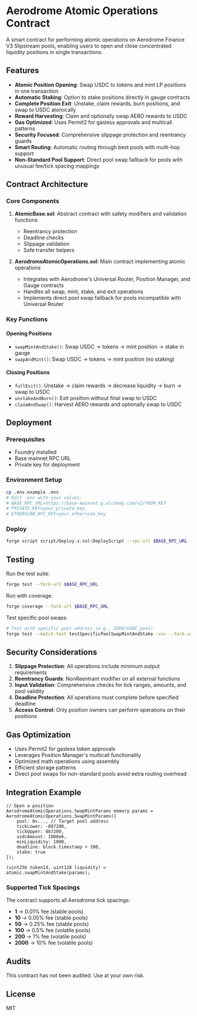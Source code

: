 # Aerodrome Atomic Operations Contract

A smart contract for performing atomic operations on Aerodrome Finance V3 Slipstream pools, enabling users to open and close concentrated liquidity positions in single transactions.

## Features

- **Atomic Position Opening**: Swap USDC to tokens and mint LP positions in one transaction
- **Automatic Staking**: Option to stake positions directly in gauge contracts
- **Complete Position Exit**: Unstake, claim rewards, burn positions, and swap to USDC atomically
- **Reward Harvesting**: Claim and optionally swap AERO rewards to USDC
- **Gas Optimized**: Uses Permit2 for gasless approvals and multicall patterns
- **Security Focused**: Comprehensive slippage protection and reentrancy guards
- **Smart Routing**: Automatic routing through best pools with multi-hop support
- **Non-Standard Pool Support**: Direct pool swap fallback for pools with unusual fee/tick spacing mappings

## Contract Architecture

### Core Components

1. **AtomicBase.sol**: Abstract contract with safety modifiers and validation functions
   - Reentrancy protection
   - Deadline checks
   - Slippage validation
   - Safe transfer helpers

2. **AerodromeAtomicOperations.sol**: Main contract implementing atomic operations
   - Integrates with Aerodrome's Universal Router, Position Manager, and Gauge contracts
   - Handles all swap, mint, stake, and exit operations
   - Implements direct pool swap fallback for pools incompatible with Universal Router

### Key Functions

#### Opening Positions
- `swapMintAndStake()`: Swap USDC → tokens → mint position → stake in gauge
- `swapAndMint()`: Swap USDC → tokens → mint position (no staking)

#### Closing Positions
- `fullExit()`: Unstake → claim rewards → decrease liquidity → burn → swap to USDC
- `unstakeAndBurn()`: Exit position without final swap to USDC
- `claimAndSwap()`: Harvest AERO rewards and optionally swap to USDC

## Deployment

### Prerequisites
- Foundry installed
- Base mainnet RPC URL
- Private key for deployment

### Environment Setup
```bash
cp .env.example .env
# Edit .env with your values:
# BASE_RPC_URL=https://base-mainnet.g.alchemy.com/v2/YOUR_KEY
# PRIVATE_KEY=your_private_key
# ETHERSCAN_API_KEY=your_etherscan_key
```

### Deploy
```bash
forge script script/Deploy.s.sol:DeployScript --rpc-url $BASE_RPC_URL --broadcast --verify
```

## Testing

Run the test suite:
```bash
forge test --fork-url $BASE_RPC_URL
```

Run with coverage:
```bash
forge coverage --fork-url $BASE_RPC_URL
```

Test specific pool swaps:
```bash
# Test with specific pool address (e.g., ZORA/USDC pool)
forge test --match-test testSpecificPoolSwapMintAndStake -vvv --fork-url $BASE_RPC_URL
```

## Security Considerations

1. **Slippage Protection**: All operations include minimum output requirements
2. **Reentrancy Guards**: NonReentrant modifier on all external functions
3. **Input Validation**: Comprehensive checks for tick ranges, amounts, and pool validity
4. **Deadline Protection**: All operations must complete before specified deadline
5. **Access Control**: Only position owners can perform operations on their positions

## Gas Optimization

- Uses Permit2 for gasless token approvals
- Leverages Position Manager's multicall functionality
- Optimized math operations using assembly
- Efficient storage patterns
- Direct pool swaps for non-standard pools avoid extra routing overhead

## Integration Example

```solidity
// Open a position
AerodromeAtomicOperations.SwapMintParams memory params = AerodromeAtomicOperations.SwapMintParams({
    pool: 0x..., // Target pool address
    tickLower: -887200,
    tickUpper: 887200,
    usdcAmount: 1000e6,
    minLiquidity: 1000,
    deadline: block.timestamp + 300,
    stake: true
});

(uint256 tokenId, uint128 liquidity) = atomic.swapMintAndStake(params);
```

### Supported Tick Spacings

The contract supports all Aerodrome tick spacings:
- **1** → 0.01% fee (stable pools)
- **10** → 0.05% fee (stable pools)
- **50** → 0.25% fee (stable pools)
- **100** → 0.5% fee (volatile pools)
- **200** → 1% fee (volatile pools)
- **2000** → 10% fee (volatile pools)

## Audits

This contract has not been audited. Use at your own risk.

## License

MIT